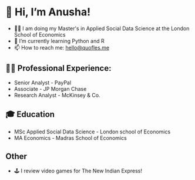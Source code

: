 # 👋 Hi, I’m Anusha!
- 👩‍🎓 I am doing my Master's in Applied Social Data Science at the London School of Economics 
- 🌱 I’m currently learning Python and R
- 📫 How to reach me: hello@quofles.me

## 👩‍💻 Professional Experience:
- Senior Analyst - PayPal 
- Associate - JP Morgan Chase
- Research Analyst - McKinsey & Co.

## 🎓 Education
- MSc Applied Social Data Science - London school of Economics
- MA Economics - Madras School of Economics 

## Other
- 🕹️ I review video games for The New Indian Express!
<!---
AnushaGanapathi/AnushaGanapathi is a ✨ special ✨ repository because its `README.md` (this file) appears on your GitHub profile.
You can click the Preview link to take a look at your changes.
--->
